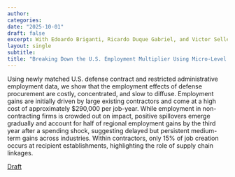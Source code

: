 ```yaml
---
author:
categories:
date: "2025-10-01"
draft: false
excerpt: With Edoardo Briganti, Ricardo Duque Gabriel, and Victor Sellemi. Work in progress.
layout: single
subtitle: 
title: "Breaking Down the U.S. Employment Multiplier Using Micro-Level Data"
---
```


Using newly matched U.S. defense contract and restricted administrative employment data, we show that the employment effects of defense procurement are costly, concentrated, and slow to diffuse. Employment gains are initially driven by large existing contractors and come at a high cost of approximately $290,000 per job-year. While employment in non-contracting firms is crowded out on impact, positive spillovers emerge gradually and account for half of regional employment gains by the third year after a spending shock, suggesting delayed but persistent medium-term gains across industries. Within contractors, only 15% of job creation occurs at recipient establishments, highlighting the role of supply chain linkages.

<a class="link f6 f5-l dib pv1 ph2 " href="/research/firms_procurement/Procuring_Growth_in_the_US__LDE_FPDS_.pdf" title="Draft">Draft</a>
